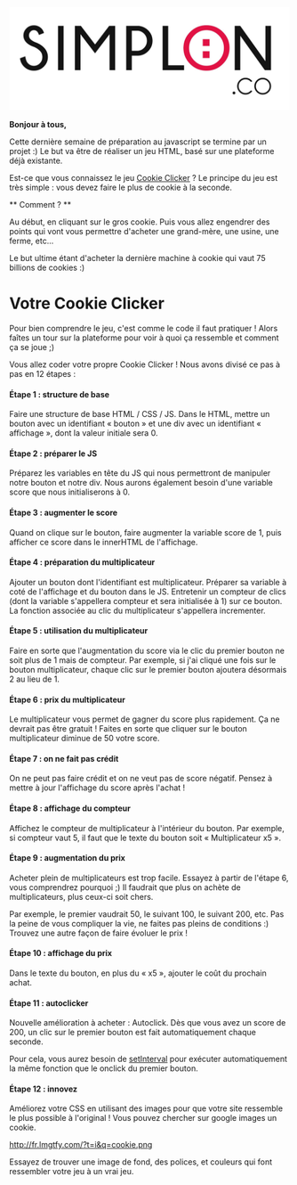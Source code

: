 ![image alt text](image_0.jpg)

**Bonjour à tous,**

Cette dernière semaine de préparation au javascript se termine par un projet :) Le but va être de réaliser un jeu HTML, basé sur une plateforme déjà existante.


Est-ce que vous connaissez le jeu [Cookie Clicker](http://orteil.dashnet.org/cookieclicker/) ? Le principe du jeu est très simple : vous devez faire le plus de cookie à la seconde.

** Comment ? **

Au début, en cliquant sur le gros cookie. Puis vous allez engendrer des points qui vont vous permettre d'acheter une grand-mère, une usine, une ferme, etc...

Le but ultime étant d'acheter la dernière machine à cookie qui vaut 75 billions de cookies :)

# Votre Cookie Clicker

Pour bien comprendre le jeu, c'est comme le code il faut pratiquer ! Alors faîtes un tour sur la plateforme pour voir à quoi ça ressemble et comment ça se joue ;)

Vous allez coder votre propre Cookie Clicker ! Nous avons divisé ce pas à pas en 12 étapes :

#### Étape 1 : structure de base

Faire une structure de base HTML / CSS / JS. Dans le HTML, mettre un bouton avec un identifiant « bouton » et une div avec un identifiant « affichage », dont la valeur initiale sera 0.

#### Étape 2 : préparer le JS

Préparez les variables en tête du JS qui nous permettront de manipuler notre bouton et notre div. Nous aurons également besoin d'une variable score que nous initialiserons à 0.

#### Étape 3 : augmenter le score

Quand on clique sur le bouton, faire augmenter la variable score de 1, puis afficher ce score dans le innerHTML de l'affichage.

#### Étape 4 : préparation du multiplicateur

Ajouter un bouton dont l'identifiant est multiplicateur. Préparer sa variable à coté de l'affichage et du bouton dans le JS. Entretenir un compteur de clics (dont la variable s'appellera compteur et sera initialisée à 1) sur ce bouton. La fonction associée au clic du multiplicateur s'appellera incrementer.

#### Étape 5 : utilisation du multiplicateur

Faire en sorte que l'augmentation du score via le clic du premier bouton ne soit plus de 1 mais de compteur. Par exemple, si j'ai cliqué une fois sur le bouton multiplicateur, chaque clic sur le premier bouton ajoutera désormais 2 au lieu de 1.

#### Étape 6 : prix du multiplicateur

Le multiplicateur vous permet de gagner du score plus rapidement. Ça ne devrait pas être gratuit ! Faites en sorte que cliquer sur le bouton multiplicateur diminue de 50 votre score.

#### Étape 7 : on ne fait pas crédit

On ne peut pas faire crédit et on ne veut pas de score négatif. Pensez à mettre à jour l'affichage du score après l'achat !

#### Étape 8 : affichage du compteur

Affichez le compteur de multiplicateur à l'intérieur du bouton. Par exemple, si compteur vaut 5, il faut que le texte du bouton soit « Multiplicateur x5 ».

#### Étape 9 : augmentation du prix

Acheter plein de multiplicateurs est trop facile. Essayez à partir de l'étape 6, vous comprendrez pourquoi ;) Il faudrait que plus on achète de multiplicateurs, plus ceux-ci soit chers.

Par exemple, le premier vaudrait 50, le suivant 100, le suivant 200, etc. Pas la peine de vous compliquer la vie, ne faites pas pleins de conditions :) Trouvez une autre façon de faire évoluer le prix !

#### Étape 10 : affichage du prix

Dans le texte du bouton, en plus du « x5 », ajouter le coût du prochain achat.

#### Étape 11 : autoclicker

Nouvelle amélioration à acheter : Autoclick. Dès que vous avez un score de 200, un clic sur le premier bouton est fait automatiquement chaque seconde.

Pour cela, vous aurez besoin de [setInterval](http://www.xul.fr/ecmascript/settimeout.php) pour exécuter automatiquement la même fonction que le onclick du premier bouton.

#### Étape 12 : innovez

Améliorez votre CSS en utilisant des images pour que votre site ressemble le plus possible à l'original ! Vous pouvez chercher sur google images un cookie.

http://fr.lmgtfy.com/?t=i&q=cookie.png

Essayez de trouver une image de fond, des polices, et couleurs qui font ressembler votre jeu à un vrai jeu.
